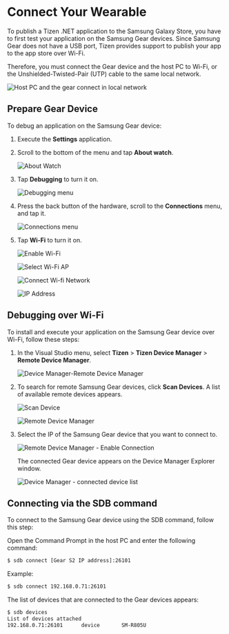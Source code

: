 # Connect Your Wearable

To publish a Tizen .NET application to the Samsung Galaxy Store, you have to first test your application on the Samsung Gear devices.
Since Samsung Gear does not have a USB port, Tizen provides support to publish your app to the app store over Wi-Fi.

Therefore, you must connect the Gear device and the host PC to Wi-Fi, or the Unshielded-Twisted-Pair (UTP) cable to the same local network.

![Host PC and the gear connect in local network](media/gear_wifi_connect.png)

## Prepare Gear Device

To debug an application on the Samsung Gear device:

1. Execute the **Settings** application.

2. Scroll to the bottom of the menu and tap **About watch**.

    ![About Watch](media/testing_your_app_on_gear1.png)

3. Tap **Debugging** to turn it on.

    ![Debugging menu](media/testing_your_app_on_gear2.png)

4. Press the back button of the hardware, scroll to the **Connections**  menu, and tap it.

    ![Connections menu](media/testing_your_app_on_gear3.png)

5. Tap **Wi-Fi** to turn it on.

    ![Enable Wi-Fi](media/testing_your_app_on_gear4.png)

    ![Select Wi-Fi AP](media/testing_your_app_on_gear5.png)

    ![Connect Wi-fi Network](media/testing_your_app_on_gear6.png)

    ![IP Address](media/testing_your_app_on_gear7.png)

## Debugging over Wi-Fi

To install and execute your application on the Samsung Gear device over Wi-Fi, follow these steps:

1. In the Visual Studio menu, select **Tizen** > **Tizen Device Manager** > **Remote Device Manager**.

    ![Device Manager-Remote Device Manager](media/testing_your_app_on_gear8.png)

2. To search for remote Samsung Gear devices, click **Scan Devices**. A list of available remote devices appears.

    ![Scan Device](media/testing_your_app_on_gear9.png)

    ![Remote Device Manager](media/testing_your_app_on_gear10.png)

3. Select the IP of the Samsung Gear device that you want to connect to.

    ![Remote Device Manager - Enable Connection](media/testing_your_app_on_gear11.png)

    The connected Gear device appears on the Device Manager Explorer window.
	
    ![Device Manager - connected device list](media/testing_your_app_on_gear12.png)

## Connecting via the SDB command

To connect to the Samsung Gear device using the SDB command, follow this step:

Open the Command Prompt in the host PC and enter the following command:

```bash
$ sdb connect [Gear S2 IP address]:26101
```

Example:

```bash
$ sdb connect 192.168.0.71:26101
```
	

The list of devices that are connected to the Gear devices appears:

```bash
$ sdb devices
List of devices attached
192.168.0.71:26101      device       SM-R805U
```
